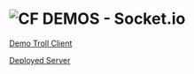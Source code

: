 ![CF](http://i.imgur.com/7v5ASc8.png) DEMOS - Socket.io
=======================================================

[Demo Troll Client](https://codesandbox.io/s/mp1220r4y)

[Deployed Server](https://js-401-socket-io-server.herokuapp.com)
